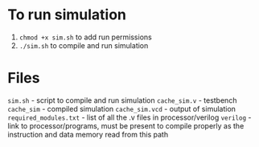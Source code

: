 # To run simulation
1. `chmod +x sim.sh` to add run permissions
2. `./sim.sh` to compile and run simulation

# Files
`sim.sh` - script to compile and run simulation
`cache_sim.v` - testbench
`cache_sim` - compiled simulation
`cache_sim.vcd` - output of simulation
`required_modules.txt` - list of all the .v files in processor/verilog
`verilog` - link to processor/programs, must be present to compile properly as the instruction and data memory read from this path


